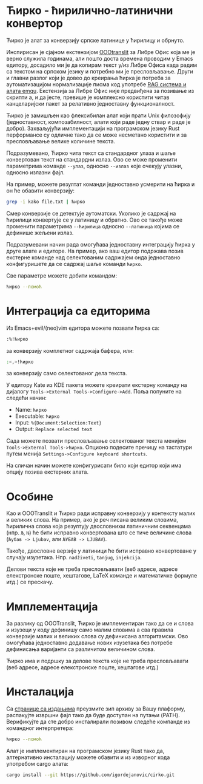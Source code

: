 # Ћирко - ћирилично-латинични конвертор

Ћирко је алат за конверзију српске латинице у ћирилицу и обрнуто. 

Инспирисан је сјајном екстензијом
[OOOtranslit](https://urosevic.net/oootranslit/) за Либре Офис која ме је верно
служила годинама, али пошто доста времена проводим у Emacs едитору, досадило ми
је да копирам текст у/из Либре Офиса када радим са текстом на српском језику и
потребно ми је пресловљавање. Други и главни разлог који је довео до креирања
ћирка је потреба за аутоматизацијом нормализације писма код употребе [RAG
система и алата emqu](https://github.com/igordejanovic/emqu). Екстензија за
Либре Офис није предвиђена за позивање из скрипти а, и да јесте, превише је
комплексно користити читав канцеларијски пакет за релативно једноставну
функционалност.

Ћирко је замишљен као флексибилан алат који прати Unix филозофију
(једноставност, композабилност, алати који раде једну ствар и раде је добро).
Захваљујући имплементацији на програмском језику Rust перформансе су одличне
тако да се може несметано користити и за пресловљавање велике количине текста.

Подразумевано, Ћирко чита текст са стандардног улаза и шаље конвертован текст на
стандардни излаз. Ово се може променити параметрима команде `--улаз`, односно
`--излаз` које очекују улазни, односно излазни фајл.

На пример, можете резултат команди једноставно усмерити на ћирка и он ће обавити
конверзију:

``` sh
grep -i kako file.txt | ћирко
```

Смер конверзије се детектује аутоматски. Уколико је садржај на ћирилици
конвертује се у латиницу и обратно. Ово се такође може променити параметрима
`--ћирилица` односно `--латиница` којима се дефинише жељени излаз.

Подразумевани начин рада омогућава једноставну интеграцију ћирка у друге алате и
едиторе. На пример, ако ваш едитор подржава позив екстерне команде над
селектованим садржајем онда једноставно конфигуришете да се садржај шаље команди
`ћирко`.

Све параметре можете добити командом:

``` sh
ћирко --помоћ
```

# Интеграција са едиторима

Из Emacs+evil/(neo)vim едитора можете позвати ћирка са:

```sh
:%!ћирко
```

за конверзију комплетног садржаја бафера, или:

``` sh
:<,>!ћирко
```

за конверзију само селектованог дела текста.

У едитору Kate из KDE пакета можете креирати екстерну команду на дијалогу
`Tools->External Tools->Configure->Add`. Поља попуните на следећи начин:

- Name: `ћирко`
- Executable: `ћирко`
- Input: `%{Document:Selection:Text}`
- Output: `Replace selected text`

Сада можете позвати пресловљавање селектованог текста менијем `Tools->External
Tools->ћирко`. Опционо подесите пречицу на тастатури путем менија
`Settings->Configure keyboard shortcuts`.

На сличан начин можете конфигурисати било који едитор који има опцију позива
екстерних алата.

# Особине

Као и OOOTranslit и Ћирко ради исправну конверзију у контексту малих и великих
слова. На пример, ако је реч писана великим словима, ћирилична слова која
резултују двословнихм латиничним секвенцама (нпр. `Љ`, `Њ`) ће бити исправно
конвертована што се тиче величине слова (`Љубав -> Ljubav`, али `ЉУБАВ ->
LJUBAV`).

Такође, двословне верзије у латиници ће бити исправно конвертоване у случају
изузетака. Нпр. `nadživeti`, `tanjug`, `injekcija`.

Делови текста које не треба пресловљавати (веб адресе, адресе елекстронске
поште, хештагове, LaTeX команде и математичке формуле итд.) се прескачу.

# Имплементација

За разлику од OOOTranslit, Ћирко је имплементиран тако да се и слова и изузеци у
коду дефинишу само малим словима а сва правила конверзије малих и великих слова
су дефинисана алгоритамски. Ово омогућава једноставно додавање нових изузетака
без потребе дефинисања варијанти са различитом величином слова.

Ћирко има и подршку за делове текста које не треба пресловљавати (веб адресе,
адресе елекстронске поште, хештагове итд.)

# Инсталација

Са [странице са издањима](https://github.com/igordejanovic/cirko/releases)
преузмите зип архиву за Вашу плаформу, распакујте извршни фајл тако да буде
доступан на путањи (PATH). Верификујте да сте добро инсталирали позивом следеће
компанде из командног интерпретера:

``` sh
ћирко --помоћ
```

Алат је имплементиран на програмском језику Rust тако да, алтернативно
инсталацију можете обавити и из изворног кода употребом cargo алата:

``` sh
cargo install --git https://github.com/igordejanovic/cirko.git
```
